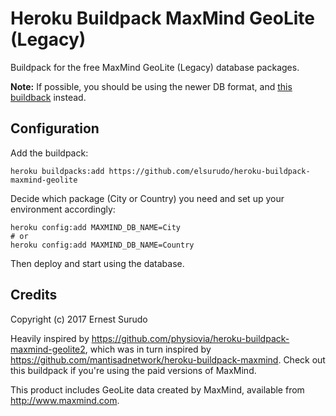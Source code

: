 # Heroku Buildpack MaxMind GeoLite (Legacy)

Buildpack for the free MaxMind GeoLite (Legacy) database packages.

**Note:** If possible, you should be using the newer DB format, and [this buildback](https://github.com/physiovia/heroku-buildpack-maxmind-geolite2) instead.

## Configuration

Add the buildpack:

```
heroku buildpacks:add https://github.com/elsurudo/heroku-buildpack-maxmind-geolite
```

Decide which package (City or Country) you need and set up your environment accordingly:

```
heroku config:add MAXMIND_DB_NAME=City
# or
heroku config:add MAXMIND_DB_NAME=Country
```

Then deploy and start using the database.

## Credits

Copyright (c) 2017 Ernest Surudo

Heavily inspired by https://github.com/physiovia/heroku-buildpack-maxmind-geolite2, which was in turn inspired by https://github.com/mantisadnetwork/heroku-buildpack-maxmind. Check out this buildpack if you're using the paid versions of MaxMind.

This product includes GeoLite data created by MaxMind, available from http://www.maxmind.com.
